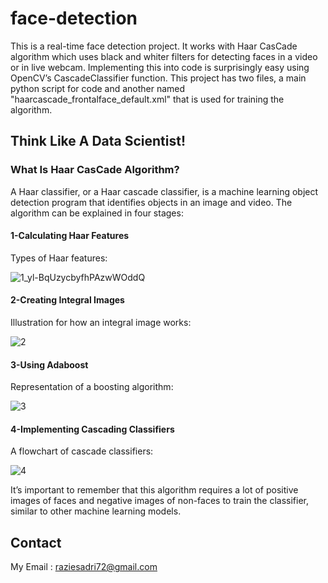 # face-detection
This is a real-time face detection project. It works with Haar CasCade algorithm which uses black and whiter filters for detecting faces in a video or in live webcam.
Implementing this into code is surprisingly easy using OpenCV’s CascadeClassifier function.
This project has two files, a main python script for code and another named "haarcascade_frontalface_default.xml" that is used for training the algorithm.

## Think Like A Data Scientist! 

###  What Is Haar CasCade Algorithm?
A Haar classifier, or a Haar cascade classifier, is a machine learning object detection program that identifies objects in an image and video.
The algorithm can be explained in four stages:

#### 1-Calculating Haar Features
Types of Haar features:


![1_yl-BqUzycbyfhPAzwWOddQ](https://user-images.githubusercontent.com/45903554/131810988-ac23a0a9-34e3-40ba-94d7-d09f6ad48826.png)







#### 2-Creating Integral Images
Illustration for how an integral image works:



![2](https://user-images.githubusercontent.com/45903554/131811020-8c1f00d2-b926-4261-b207-06454daa2462.png)







#### 3-Using Adaboost
Representation of a boosting algorithm:







![3](https://user-images.githubusercontent.com/45903554/131811051-336fa314-c3d1-4bdc-a4a1-f3ddf6e4c28a.jpeg)





#### 4-Implementing Cascading Classifiers
A flowchart of cascade classifiers:




![4](https://user-images.githubusercontent.com/45903554/131811076-0f2f321e-7c12-4ac9-8f26-7cef6d09610e.png)



It’s important to remember that this algorithm requires a lot of positive images of faces and negative images of non-faces to train the classifier, similar to other machine learning models.




## Contact
My Email : raziesadri72@gmail.com
